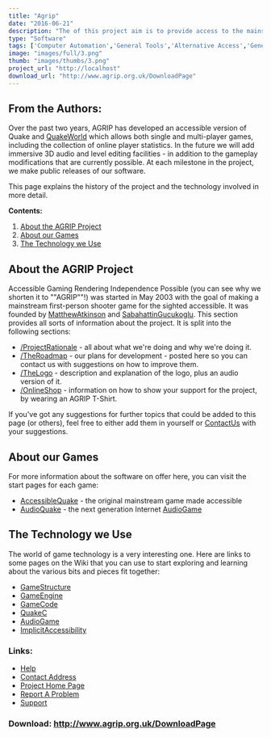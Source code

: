 ```yaml
---
title: "Agrip"
date: "2016-06-21"
description: "The of this project aim is to provide access to the mainstream gaming community not by producing specialist \"accessible games\" but by making mainstream games - and their associated extension and development tools - accessible. Downloads include an accessible version of Quake, the popular PC game."
type: "Software"
tags: ['Computer Automation','General Tools','Alternative Access','General Tools' ]
image: "images/full/3.png"
thumb: "images/thumbs/3.png"
project_url: "http://localhost"
download_url: "http://www.agrip.org.uk/DownloadPage"
---
```

From the Authors:
-----------------

  
Over the past two years, AGRIP has developed an accessible version of Quake and <a href="" quakeworld="">QuakeWorld</a> which allows both single and multi-player games, including the collection of online player statistics. In the future we will add immersive 3D audio and level editing facilities - in addition to the gameplay modifications that are currently possible. At each milestone in the project, we make public releases of our software.

This page explains the history of the project and the technology involved in more detail.

**Contents:**

1. <a href="" portal_factory="">About the AGRIP Project</a>
2. <a href="" portal_factory="">About our Games</a>
3. <a href="" portal_factory="">The Technology we Use</a>

About the AGRIP Project
-----------------------

Accessible Gaming Rendering Independence Possible (you can see why we shorten it to ""AGRIP""!) was started in May 2003 with the goal of making a mainstream first-person shooter game for the sighted accessible. It was founded by <a href="" matthewatkinson="">MatthewAtkinson</a> and <a href="" sabahattingucukoglu="">SabahattinGucukoglu</a>. This section provides all sorts of information about the project. It is split into the following sections:

- <a href="" projectinfosection="">/ProjectRationale</a> - all about what we're doing and why we're doing it.
- <a href="" projectinfosection="">/TheRoadmap</a> - our plans for development - posted here so you can contact us with suggestions on how to improve them.
- <a href="" projectinfosection="">/TheLogo</a> - description and explanation of the logo, plus an audio version of it.
- <a href="" projectinfosection="">/OnlineShop</a> - information on how to show your support for the project, by wearing an AGRIP T-Shirt.

If you've got any suggestions for further topics that could be added to this page (or others), feel free to either add them in yourself or <a contactus="" href="">ContactUs</a> with your suggestions.

About our Games
---------------

For more information about the software on offer here, you can visit the start pages for each game:

- <a accessiblequake="" href="">AccessibleQuake</a> - the original mainstream game made accessible
- <a audioquake="" href="">AudioQuake</a> - the next generation Internet <a audiogame="" href="">AudioGame</a>

The Technology we Use
---------------------

The world of game technology is a very interesting one. Here are links to some pages on the Wiki that you can use to start exploring and learning about the various bits and pieces fit together:

- <a gamestructure="" href="">GameStructure</a>
- <a gameengine="" href="">GameEngine</a>
- <a gamecode="" href="">GameCode</a>
- <a href="" quakec="">QuakeC</a>
- <a audiogame="" href="">AudioGame</a>
- <a href="" implicitaccessibility="">ImplicitAccessibility</a>

### Links:
- <a href="http://www.agrip.org.uk/DevelopmentSection">Help</a>
- <a href="mailto:developer@agrip.org.uk">Contact Address</a>
- <a href="http://www.agrip.org.uk/FrontPage">Project Home Page</a>
- <a href="http://www.agrip.org.uk/ContactUs">Report A Problem</a>
- <a href="http://www.agrip.org.uk/CommunityResources/MailingLists">Support</a>

### Download: http://www.agrip.org.uk/DownloadPage 